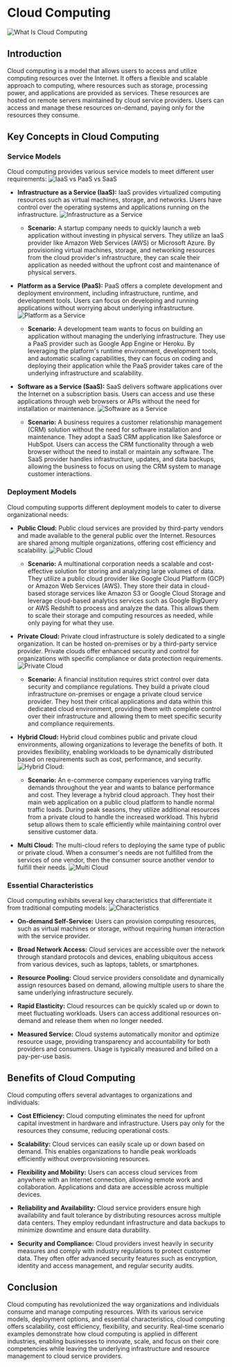 # Cloud Computing
![What Is Cloud Computing](./images/cc.jpg)

## Introduction
Cloud computing is a model that allows users to access and utilize computing resources over the Internet. It offers a flexible and scalable approach to computing, where resources such as storage, processing power, and applications are provided as services. These resources are hosted on remote servers maintained by cloud service providers. Users can access and manage these resources on-demand, paying only for the resources they consume.

## Key Concepts in Cloud Computing

### Service Models
Cloud computing provides various service models to meet different user requirements:
![IaaS vs PaaS vs SaaS](./images/Iaas-Paas-Saas.jpg)

- **Infrastructure as a Service (IaaS):** IaaS provides virtualized computing resources such as virtual machines, storage, and networks. Users have control over the operating systems and applications running on the infrastructure.
![Infrastructure as a Service](./images/iaas.jpeg)

  - **Scenario:** A startup company needs to quickly launch a web application without investing in physical servers. They utilize an IaaS provider like Amazon Web Services (AWS) or Microsoft Azure. By provisioning virtual machines, storage, and networking resources from the cloud provider's infrastructure, they can scale their application as needed without the upfront cost and maintenance of physical servers.

- **Platform as a Service (PaaS):** PaaS offers a complete development and deployment environment, including infrastructure, runtime, and development tools. Users can focus on developing and running applications without worrying about underlying infrastructure.
![Platform as a Service](./images/paas.png)

  - **Scenario:** A development team wants to focus on building an application without managing the underlying infrastructure. They use a PaaS provider such as Google App Engine or Heroku. By leveraging the platform's runtime environment, development tools, and automatic scaling capabilities, they can focus on coding and deploying their application while the PaaS provider takes care of the underlying infrastructure and scalability.

- **Software as a Service (SaaS):** SaaS delivers software applications over the Internet on a subscription basis. Users can access and use these applications through web browsers or APIs without the need for installation or maintenance.
![Software as a Service](./images/saas.png)

  - **Scenario:** A business requires a customer relationship management (CRM) solution without the need for software installation and maintenance. They adopt a SaaS CRM application like Salesforce or HubSpot. Users can access the CRM functionality through a web browser without the need to install or maintain any software. The SaaS provider handles infrastructure, updates, and data backups, allowing the business to focus on using the CRM system to manage customer interactions.

### Deployment Models
Cloud computing supports different deployment models to cater to diverse organizational needs:

- **Public Cloud:** Public cloud services are provided by third-party vendors and made available to the general public over the Internet. Resources are shared among multiple organizations, offering cost efficiency and scalability.
![Public Cloud](./images/pub.png)

  - **Scenario:** A multinational corporation needs a scalable and cost-effective solution for storing and analyzing large volumes of data. They utilize a public cloud provider like Google Cloud Platform (GCP) or Amazon Web Services (AWS). They store their data in cloud-based storage services like Amazon S3 or Google Cloud Storage and leverage cloud-based analytics services such as Google BigQuery or AWS Redshift to process and analyze the data. This allows them to scale their storage and computing resources as needed, while only paying for what they use.

- **Private Cloud:** Private cloud infrastructure is solely dedicated to a single organization. It can be hosted on-premises or by a third-party service provider. Private clouds offer enhanced security and control for organizations with specific compliance or data protection requirements.
![Private Cloud](./images/pvt.jpg)

  - **Scenario:** A financial institution requires strict control over data security and compliance regulations. They build a private cloud infrastructure on-premises or engage a private cloud service provider. They host their critical applications and data within this dedicated cloud environment, providing them with complete control over their infrastructure and allowing them to meet specific security and compliance requirements.

- **Hybrid Cloud:** Hybrid cloud combines public and private cloud environments, allowing organizations to leverage the benefits of both. It provides flexibility, enabling workloads to be dynamically distributed based on requirements such as cost, performance, and security.
![Hybrid Cloud:](./images/hybrid-cloud-diagram.png)

  - **Scenario:** An e-commerce company experiences varying traffic demands throughout the year and wants to balance performance and cost. They leverage a hybrid cloud approach. They host their main web application on a public cloud platform to handle normal traffic loads. During peak seasons, they utilize additional resources from a private cloud to handle the increased workload. This hybrid setup allows them to scale efficiently while maintaining control over sensitive customer data.

- **Multi Cloud:** The multi-cloud refers to deploying the same type of public or private cloud. When a consumer's needs are not fulfilled from the services of one vendor, then the consumer source another vendor to fulfill their needs.
![Multi Cloud](./images/hybridvsmulti.jpeg)

### Essential Characteristics
Cloud computing exhibits several key characteristics that differentiate it from traditional computing models:
![Characteristics](./images/fiveessential.png)

- **On-demand Self-Service:** Users can provision computing resources, such as virtual machines or storage, without requiring human interaction with the service provider.

- **Broad Network Access:** Cloud services are accessible over the network through standard protocols and devices, enabling ubiquitous access from various devices, such as laptops, tablets, or smartphones.

- **Resource Pooling:** Cloud service providers consolidate and dynamically assign resources based on demand, allowing multiple users to share the same underlying infrastructure securely.

- **Rapid Elasticity:** Cloud resources can be quickly scaled up or down to meet fluctuating workloads. Users can access additional resources on-demand and release them when no longer needed.

- **Measured Service:** Cloud systems automatically monitor and optimize resource usage, providing transparency and accountability for both providers and consumers. Usage is typically measured and billed on a pay-per-use basis.

## Benefits of Cloud Computing
Cloud computing offers several advantages to organizations and individuals:

- **Cost Efficiency:** Cloud computing eliminates the need for upfront capital investment in hardware and infrastructure. Users pay only for the resources they consume, reducing operational costs.

- **Scalability:** Cloud services can easily scale up or down based on demand. This enables organizations to handle peak workloads efficiently without overprovisioning resources.

- **Flexibility and Mobility:** Users can access cloud services from anywhere with an Internet connection, allowing remote work and collaboration. Applications and data are accessible across multiple devices.

- **Reliability and Availability:** Cloud service providers ensure high availability and fault tolerance by distributing resources across multiple data centers. They employ redundant infrastructure and data backups to minimize downtime and ensure data durability.

- **Security and Compliance:** Cloud providers invest heavily in security measures and comply with industry regulations to protect customer data. They often offer advanced security features such as encryption, identity and access management, and regular security audits.

## Conclusion
Cloud computing has revolutionized the way organizations and individuals consume and manage computing resources. With its various service models, deployment options, and essential characteristics, cloud computing offers scalability, cost efficiency, flexibility, and security. Real-time scenario examples demonstrate how cloud computing is applied in different industries, enabling businesses to innovate, scale, and focus on their core competencies while leaving the underlying infrastructure and resource management to cloud service providers.
